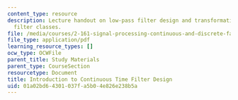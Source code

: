```yaml
---
content_type: resource
description: Lecture handout on low-pass filter design and transformation to other
  filter classes.
file: /media/courses/2-161-signal-processing-continuous-and-discrete-fall-2008/01a02bd64301037fa5b04e826e238b5a_lpfdesign.pdf
file_type: application/pdf
learning_resource_types: []
ocw_type: OCWFile
parent_title: Study Materials
parent_type: CourseSection
resourcetype: Document
title: Introduction to Continuous Time Filter Design
uid: 01a02bd6-4301-037f-a5b0-4e826e238b5a
---
```


